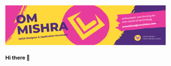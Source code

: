 # [![Om Mishra Header](https://github.com/ommishraa/ommishraa/blob/main/assets/Header.png)](https://vocvision.com/)

### Hi there 👋